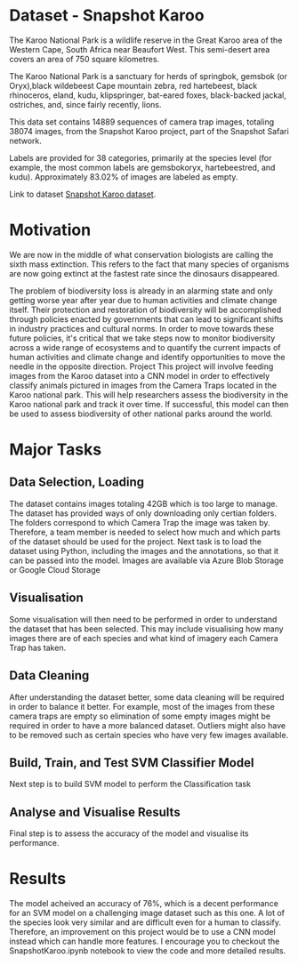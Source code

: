 # Dataset - Snapshot Karoo
The Karoo National Park is a wildlife reserve in the Great Karoo area of the Western Cape, South Africa near Beaufort West. This semi-desert area covers an area of 750 square kilometres.

The Karoo National Park is a sanctuary for herds of springbok, gemsbok (or Oryx),black wildebeest Cape mountain zebra, red hartebeest, black rhinoceros, eland, kudu, klipspringer, bat-eared foxes, black-backed jackal, ostriches, and, since fairly recently, lions.

This data set contains 14889 sequences of camera trap images, totaling 38074 images, from the Snapshot Karoo project, part of the Snapshot Safari network.

Labels are provided for 38 categories, primarily at the species level (for example, the most common labels are gemsbokoryx, hartebeestred, and kudu). Approximately 83.02% of images are labeled as empty.

Link to dataset [Snapshot Karoo dataset](https://lila.science/datasets/snapshot-karoo).

# Motivation
We are now in the middle of what conservation biologists are calling the sixth mass extinction. This refers to the fact that many species of organisms are now going extinct at the fastest rate since the dinosaurs disappeared.

The problem of biodiversity loss is already in an alarming state and only getting worse year after year due to human activities and climate change itself. Their protection and restoration of biodiversity will be accomplished through policies enacted by governments that can lead to significant shifts in industry practices and cultural norms. In order to move towards these future policies, it's critical that we take steps now to monitor biodiversity across a wide range of ecosystems and to quantify the current impacts of human activities and climate change and identify opportunities to move the needle in the opposite direction.
Project This project will involve feeding images from the Karoo dataset into a CNN model in order to effectively classify animals pictured in images from the Camera Traps located in the Karoo national park. This will help researchers assess the biodiversity in the Karoo national park and track it over time. If successful, this model can then be used to assess biodiversity of other national parks around the world.

# Major Tasks
## Data Selection, Loading
The dataset contains images totaling 42GB which is too large to manage. The dataset has provided ways of only downloading only certian folders. The folders correspond to which Camera Trap the image was taken by. Therefore, a team member is needed to select how much and which parts of the dataset should be used for the project.
Next task is to load the dataset using Python, including the images and the annotations, so that it can be passed into the model. 
Images are available via Azure Blob Storage or Google Cloud Storage
## Visualisation
Some visualisation will then need to be performed in order to understand the dataset that has been selected.
This may include visualising how many images there are of each species and what kind of imagery each Camera Trap has taken.
## Data Cleaning
After understanding the dataset better, some data cleaning will be required in order to balance it better. 
For example, most of the images from these camera traps are empty so elimination of some empty images might be required in order to have a more balanced dataset.
Outliers might also have to be removed such as certain species who have very few images available.
## Build, Train, and Test SVM Classifier Model
Next step is to build SVM model to perform the Classification task
## Analyse and Visualise Results
Final step is to assess the accuracy of the model and visualise its performance. 

# Results

The model acheived an accuracy of 76%, which is a decent performance for an SVM model on a challenging image dataset such as this one. A lot of the species look very similar and are difficult even for a human
to classify. Therefore, an improvement on this project would be to use a CNN model instead which can handle more features. I encourage you to checkout the SnapshotKaroo.ipynb notebook to view the code and more detailed results.

